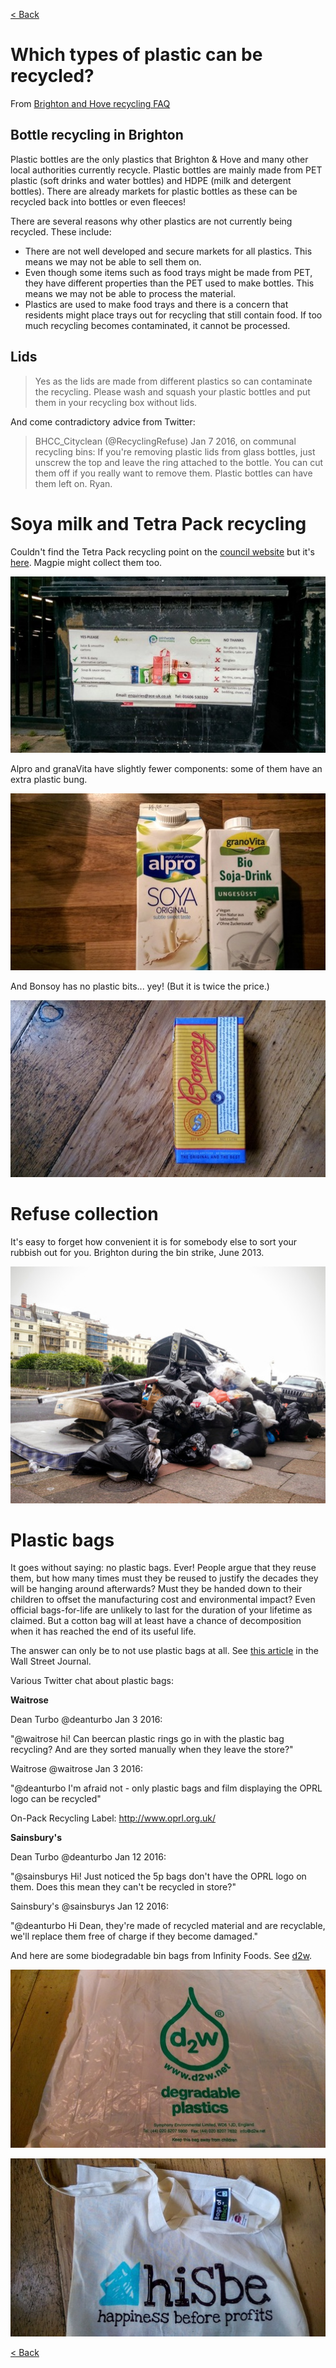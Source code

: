 [< Back](readme.md)

# Which types of plastic can be recycled?
From [Brighton and Hove recycling
FAQ](http://www.brighton-hove.gov.uk/content/environment/recycling-rubbish-and-street-cleaning/recycling-faqs)

## Bottle recycling in Brighton
Plastic bottles are the only plastics that Brighton & Hove and many other local
authorities currently recycle. Plastic bottles are mainly made from PET plastic
(soft drinks and water bottles) and HDPE (milk and detergent bottles). There are
already markets for plastic bottles as these can be recycled back into bottles
or even fleeces!

There are several reasons why other plastics are not currently being recycled.
These include:
- There are not well developed and secure markets for all plastics. This means
  we may not be able to sell them on.
- Even though some items such as food trays might be made from PET, they have
  different properties than the PET used to make bottles. This means we may not
  be able to process the material.
- Plastics are used to make food trays and there is a concern that residents
  might place trays out for recycling that still contain food. If too much
  recycling becomes contaminated, it cannot be processed.

## Lids
> Yes as the lids are made from different plastics so can contaminate the
> recycling. Please wash and squash your plastic bottles and put them in your
> recycling box without lids. 

And come contradictory advice from Twitter:

> BHCC_Cityclean (@RecyclingRefuse) Jan 7 2016, on communal recycling bins:
>  If you're removing plastic lids from glass bottles, just unscrew the top and
>  leave the ring attached to the bottle. You can cut them off if you really
>  want to remove them. Plastic bottles can have them left on. Ryan.

# Soya milk and Tetra Pack recycling
Couldn't find the Tetra Pack recycling point on the [council website](http://www.brighton-hove.gov.uk/content/recycling-bins-map) but it's [here](https://www.google.co.uk/maps/@50.8285584,-0.1377455,3a,15y,296.01h,78.37t/data=!3m6!1e1!3m4!1swEfHWdBDEH__9ClosMu0Vg!2e0!7i13312!8i6656?hl=en). Magpie might collect them too.

![](images/tetrapacks.jpg)

Alpro and granaVita have slightly fewer components: some of them have an extra plastic bung. 

![](images/soya_milk.jpg)

And Bonsoy has no plastic bits... yey! (But it is twice the price.)

![](images/bonsoy.jpg)

# Refuse collection
It's easy to forget how convenient it is for somebody else to sort your rubbish
out for you. Brighton during the bin strike, June 2013. 

![](images/bin_strike.jpg)

# Plastic bags

It goes without saying: no plastic bags. Ever! People argue that they reuse
them, but how many times must they be reused to justify the decades they will be
hanging around afterwards? Must they be handed down to their children to offset
the manufacturing cost and environmental impact? Even official bags-for-life are
unlikely to last for the duration of your lifetime as claimed. But a cotton bag
will at least have a chance of decomposition when it has reached the end of its
useful life.

The answer can only be to not use plastic bags at all. See [this
article](http://www.wsj.com/articles/SB122238422541876879) in the Wall Street
Journal.

Various Twitter chat about plastic bags:

__Waitrose__

Dean Turbo @deanturbo  Jan 3 2016:

"@waitrose hi! Can beercan plastic rings go in with the plastic bag recycling?
And are they sorted manually when they leave the store?"

Waitrose @waitrose  Jan 3 2016:

"@deanturbo I'm afraid not - only plastic bags and film displaying the OPRL logo
can be recycled"

On-Pack Recycling Label: http://www.oprl.org.uk/

__Sainsbury's__

Dean Turbo @deanturbo  Jan 12 2016:

"@sainsburys Hi! Just noticed the 5p bags don't have the OPRL logo on them. Does
this mean they can't be recycled in store?"

Sainsbury's @sainsburys  Jan 12 2016:

"@deanturbo Hi Dean, they're made of recycled material and are recyclable, we'll
replace them free of charge if they become damaged." 

And here are some biodegradable bin bags from Infinity Foods. See
[d2w](http://d2w.net).

![](images/binbags_d2w.jpg)

![](images/bag_hisbe.jpg)


[< Back](readme.md)
